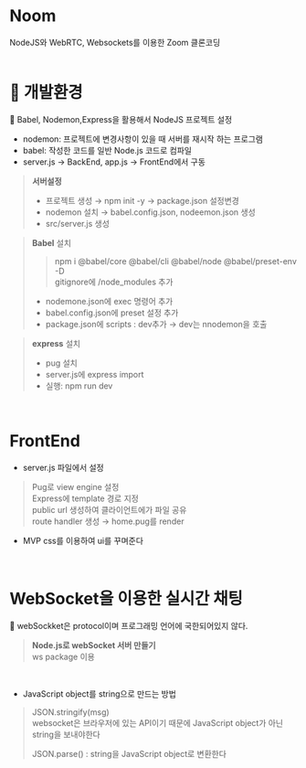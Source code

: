 # Noom  
NodeJS와 WebRTC, Websockets를 이용한 Zoom 클론코딩  
<br>

# :blue_heart: 개발환경  
:star2: Babel, Nodemon,Express을 활용해서 NodeJS 프로젝트 설정  
+ nodemon: 프로젝트에 변경사항이 있을 때 서버를 재시작 하는 프로그램  
+ babel: 작성한 코드를 일반 Node.js 코드로 컴파일  
+ server.js → BackEnd, app.js → FrontEnd에서 구동  

> **서버설정**
> + 프로젝트 생성 → npm init -y → package.json 설정변경  
> + nodemon 설치 → babel.config.json, nodeemon.json 생성  
> + src/server.js 생성  
  
> **Babel** 설치  
>> npm i @babel/core @babel/cli @babel/node @babel/preset-env -D  
>> gitignore에 /node_modules 추가  
> + nodemone.json에 exec 명령어 추가  
> + babel.config.json에 preset 설정 추가  
> + package.json에 scripts : dev추가 → dev는 nnodemon을 호출  
  
> **express** 설치  
> + pug 설치  
> + server.js에 express import  
> + 실행: npm run dev  
  
<br>

# FrontEnd  
+ server.js 파일에서 설정  
> Pug로 view engine 설정  
> Express에 template 경로 지정  
> public url 생성하여 클라이언트에가 파일 공유  
> route handler 생성 → home.pug를 render  

+ MVP css를 이용하여 ui를 꾸며준다  

<br>

# WebSocket을 이용한 실시간 채팅  
:star2: webSockket은 protocol이며 프로그래밍 언어에 국한되어있지 않다.  
> **Node.js로 webSocket 서버 만들기**  
> ws package 이용  

<br>

+ JavaScript object를 string으로 만드는 방법  
> JSON.stringify(msg)  
> websocket은 브라우저에 있는 API이기 때문에 JavaScript object가 아닌 string을 보내야한다  
>  
> JSON.parse() : string을 JavaScript object로 변환한다  

